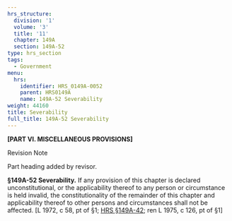 ```yaml
---
hrs_structure:
  division: '1'
  volume: '3'
  title: '11'
  chapter: 149A
  section: 149A-52
type: hrs_section
tags:
  - Government
menu:
  hrs:
    identifier: HRS_0149A-0052
    parent: HRS0149A
    name: 149A-52 Severability
weight: 44160
title: Severability
full_title: 149A-52 Severability
---
```

**[PART VI. MISCELLANEOUS PROVISIONS]**

Revision Note

Part heading added by revisor.

**§149A-52 Severability.** If any provision of this chapter is declared unconstitutional, or the applicability thereof to any person or circumstance is held invalid, the constitutionality of the remainder of this chapter and applicability thereof to other persons and circumstances shall not be affected. [L 1972, c 58, pt of §1; [HRS §149A-42](/title-11/chapter-149A/section-149A-42/); ren L 1975, c 126, pt of §1]